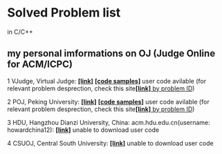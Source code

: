 # Solved Problem list

in C/C++

## my personal imformations on OJ (Judge Online for ACM/ICPC)

1 VJudge, Virtual Judge: <a href="https://vjudge.net/user/howardchina12"><strong>[link]</strong></a> <a href="./vjudge" ><strong>[code samples]</strong></a> user code avilable (for relevant problem desprection, check this site<a href="https://vjudge.net/user/howardchina12"><strong>[link]</strong> by problem ID</a>)

2 POJ, Peking University: <a href="http://poj.org/userstatus?user_id=howardcn" ><strong>[link]</strong></a> <a href="./poj" ><strong>[code samples]</strong></a> user code avilable (for relevant problem desprection, check this site<a href="http://poj.org/userstatus?user_id=howardcn"><strong>[link]</strong> by problem ID</a>)

3 HDU, Hangzhou Dianzi University, China: acm.hdu.edu.cn(username: howardchina12):
<a href="http://acm.hdu.edu.cn/userstatus.php?user=howardchina12"><strong>[link]</strong></a> unable to download user code

4 CSUOJ, Central South University: <a href="http://acm.csu.edu.cn:20080/csuoj/user/userinfo?user_id=3901110408"><strong>[link]</strong></a> unable to download user code